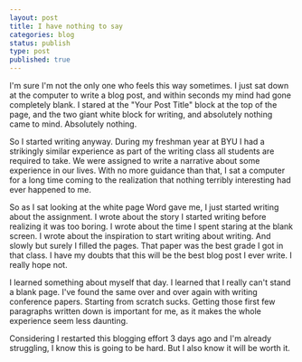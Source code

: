 ```yaml
---
layout: post
title: I have nothing to say
categories: blog
status: publish
type: post
published: true
---
```


I'm sure I'm not the only one who feels this way sometimes. I just sat down at
the computer to write a blog post, and within seconds my mind had gone
completely blank. I stared at the "Your Post Title" block at the top of the
page, and the two giant white block for writing, and absolutely nothing came to
mind. Absolutely nothing.

So I started writing anyway. During my freshman year at BYU I had a strikingly
similar experience as part of the writing class all students are required to
take. We were assigned to write a narrative about some experience in our
lives. With no more guidance than that, I sat a computer for a long time coming
to the realization that nothing terribly interesting had ever happened to me.

So as I sat looking at the white page Word gave me, I just started writing about
the assignment. I wrote about the story I started writing before realizing it
was too boring. I wrote about the time I spent staring at the blank screen. I
wrote about the inspiration to start writing about writing. And slowly but
surely I filled the pages. That paper was the best grade I got in that class. I
have my doubts that this will be the best blog post I ever write. I really hope
not.

I learned something about myself that day. I learned that I really can't stand a
blank page. I've found the same over and over again with writing conference
papers. Starting from scratch sucks. Getting those first few paragraphs written
down is important for me, as it makes the whole experience seem less daunting.

Considering I restarted this blogging effort 3 days ago and I'm already
struggling, I know this is going to be hard. But I also know it will be worth
it.


